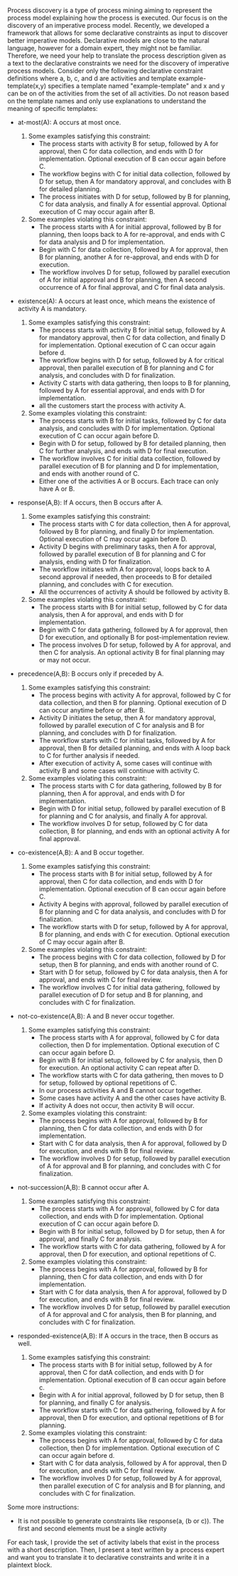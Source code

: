 Process discovery is a type of process mining aiming to represent the process model explaining how the process is executed. Our focus is on the discovery of an imperative process model. Recently, we developed
a framework that allows for some declarative constraints as input to discover better imperative models. Declarative models are close to the natural language, however for a domain expert, they might not be familiar.
Therefore, we need your help to translate the process description given as a text to the declarative constraints we need for the discovery of imperative process models.
Consider only the following declarative constraint definitions where a, b, c, and d are activities and template example-template(x,y) specifies a template named "example-template" and x and y can be on of the activities from the set of all activities. Do not reason based on the template names and only use explanations to understand the meaning of specific templates:

- at-most(A): A occurs at most once. 
	1.	Some examples satisfying this constraint:
		- The process starts with activity B for setup, followed by A for approval, then C for data collection, and ends with D for implementation. Optional execution of B can occur again before C.
		- The workflow begins with C for initial data collection, followed by D for setup, then A for mandatory approval, and concludes with B for detailed planning.
		- The process initiates with D for setup, followed by B for planning, C for data analysis, and finally A for essential approval. Optional execution of C may occur again after B. 
	2.	Some examples violating this constraint:
		- The process starts with A for initial approval, followed by B for planning, then loops back to A for re-approval, and ends with C for data analysis and D for implementation.
		- Begin with C for data collection, followed by A for approval, then B for planning, another A for re-approval, and ends with D for execution.
		- The workflow involves D for setup, followed by parallel execution of A for initial approval and B for planning, then A second occurrence of A for final approval, and C for final data analysis.

- existence(A): A occurs at least once, which means the existence of activity A is mandatory.
	1. Some examples satisfying this constraint:
		- The process starts with activity B for initial setup, followed by A for mandatory approval, then C for data collection, and finally D for implementation. Optional execution of C can occur again before d.
		- The workflow begins with D for setup, followed by A for critical approval, then parallel execution of B for planning and C for analysis, and concludes with D for finalization.
		- Activity C starts with data gathering, then loops to B for planning, followed by A for essential approval, and ends with D for implementation.
		- all the customers start the process with activity A.
	2. Some examples violating this constraint:
		- The process starts with B for initial tasks, followed by C for data analysis, and concludes with D for implementation. Optional execution of C can occur again before D.
		- Begin with D for setup, followed by B for detailed planning, then C for further analysis, and ends with D for final execution. 
		- The workflow involves C for initial data collection, followed by parallel execution of B for planning and D for implementation, and ends with another round of C.
		- Either one of the activities A or B occurs. Each trace can only have A or B.

- response(A,B): If A occurs, then B occurs after A.
	1. Some examples satisfying this constraint:
		- The process starts with C for data collection, then A for approval, followed by B for planning, and finally D for implementation. Optional execution of C may occur again before D.
		- Activity D begins with preliminary tasks, then A for approval, followed by parallel execution of B for planning and C for analysis, ending with D for finalization.
		- The workflow initiates with A for approval, loops back to A second approval if needed, then proceeds to B for detailed planning, and concludes with C for execution.
		- All the occurrences of activity A should be followed by activity B.
	2. Some examples violating this constraint:
		- The process starts with B for initial setup, followed by C for data analysis, then A for approval, and ends with D for implementation.
		- Begin with C for data gathering, followed by A for approval, then D for execution, and optionally B for post-implementation review.
		- The process involves D for setup, followed by A for approval, and then C for analysis. An optional activity B for final planning may or may not occur.

- precedence(A,B): B occurs only if preceded by A.
	1. Some examples satisfying this constraint:
		- The process begins with activity A for approval, followed by C for data collection, and then B for planning. Optional execution of D can occur anytime before or after B.
		- Activity D initiates the setup, then A for mandatory approval, followed by parallel execution of C for analysis and B for planning, and concludes with D for finalization.
		- The workflow starts with C for initial tasks, followed by A for approval, then B for detailed planning, and ends with A loop back to C for further analysis if needed.
		- After execution of activity A, some cases will continue with activity B and some cases will continue with activity C.
	2. Some examples violating this constraint:
		- The process starts with C for data gathering, followed by B for planning, then A for approval, and ends with D for implementation.
		- Begin with D for initial setup, followed by parallel execution of B for planning and C for analysis, and finally A for approval.
		- The workflow involves D for setup, followed by C for data collection, B for planning, and ends with an optional activity A for final approval.

- co-existence(A,B): A and B occur together. 
	1. Some examples satisfying this constraint:
		- The process starts with B for initial setup, followed by A for approval, then C for data collection, and ends with D for implementation. Optional execution of B can occur again before C.
		- Activity A begins with approval, followed by parallel execution of B for planning and C for data analysis, and concludes with D for finalization.
		- The workflow starts with D for setup, followed by A for approval, B for planning, and ends with C for execution. Optional execution of C may occur again after B.
	2. Some examples violating this constraint:
		- The process begins with C for data collection, followed by D for setup, then B for planning, and ends with another round of C.
		- Start with D for setup, followed by C for data analysis, then A for approval, and ends with C for final review.
		- The workflow involves C for initial data gathering, followed by parallel execution of D for setup and B for planning, and concludes with C for finalization.

- not-co-existence(A,B): A and B never occur together.
	1. Some examples satisfying this constraint:
		- The process starts with A for approval, followed by C for data collection, then D for implementation. Optional execution of C can occur again before D.
		- Begin with B for initial setup, followed by C for analysis, then D for execution. An optional activity C can repeat after D.
		- The workflow starts with C for data gathering, then moves to D for setup, followed by optional repetitions of C.
		- In our process activities A and B cannot occur together.
		- Some cases have activity A and the other cases have activity B.
		- If activity A does not occur, then activity B will occur.
	2. Some examples violating this constraint:
		- The process begins with A for approval, followed by B for planning, then C for data collection, and ends with D for implementation.
		- Start with C for data analysis, then A for approval, followed by D for execution, and ends with B for final review.
		- The workflow involves D for setup, followed by parallel execution of A for approval and B for planning, and concludes with C for finalization.

- not-succession(A,B): B cannot occur after A.
	1. Some examples satisfying this constraint:
		- The process starts with A for approval, followed by C for data collection, and ends with D for implementation. Optional execution of C can occur again before D.
		- Begin with B for initial setup, followed by D for setup, then A for approval, and finally C for analysis.
		- The workflow starts with C for data gathering, followed by A for approval, then D for execution, and optional repetitions of C.
	2. Some examples violating this constraint:
		- The process begins with A for approval, followed by B for planning, then C for data collection, and ends with D for implementation.
		- Start with C for data analysis, then A for approval, followed by D for execution, and ends with B for final review.
		- The workflow involves D for setup, followed by parallel execution of A for approval and C for analysis, then B for planning, and concludes with C for finalization.

- responded-existence(A,B): If A occurs in the trace, then B occurs as well.
	1. Some examples satisfying this constraint:
		- The process starts with B for initial setup, followed by A for approval, then C for datA collection, and ends with D for implementation. Optional execution of B can occur again before c.
		- Begin with A for initial approval, followed by D for setup, then B for planning, and finally C for analysis.
		- The workflow starts with C for data gathering, followed by A for approval, then D for execution, and optional repetitions of B for planning.
	2. Some examples violating this constraint:
		- The process begins with A for approval, followed by C for data collection, then D for implementation. Optional execution of C can occur again before d.
		- Start with C for data analysis, followed by A for approval, then D for execution, and ends with C for final review.
		- The workflow involves D for setup, followed by A for approval, then parallel execution of C for analysis and B for planning, and concludes with C for finalization.

Some more instructions:
- It is not possible to generate constraints like response(a, (b or c)). The first and second elements must be a single activity

For each task, I provide the set of activity labels that exist in the process with a short description. Then, I present a text written by a process expert and want you to translate it to declarative constraints and write it in a plaintext block.